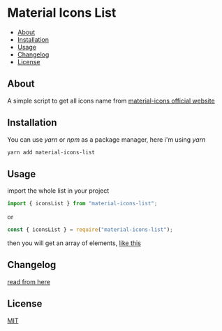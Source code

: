 <h1>Material Icons List</h1>

- [About <a name = "about"></a>](#about-)
- [Installation](#installation)
- [Usage](#usage)
- [Changelog](#changelog)
- [License](#license)

## About <a name = "about"></a>

A simple script to get all icons name from [material-icons official website](https://material.io/resources/icons/)

## Installation

You can use _yarn_ or _npm_ as a package manager, here i'm using _yarn_

```bash
yarn add material-icons-list
```

## Usage

import the whole list in your project

```js
import { iconsList } from "material-icons-list";
```

or

```js
const { iconsList } = require("material-icons-list");
```

then you will get an array of elements, [like this](./data.json)

## Changelog

[read from here](./CHANGELOG)

## License

[MIT](./LICENSE)
